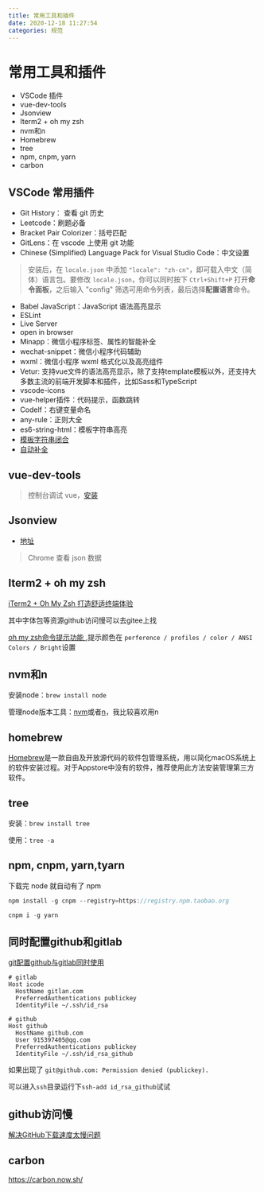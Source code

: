 ```yaml
---
title: 常用工具和插件
date: 2020-12-18 11:27:54
categories: 规范
---
```

# 常用工具和插件
* VSCode 插件
* vue-dev-tools
* Jsonview
* Iterm2 + oh my zsh
* nvm和n
* Homebrew
* tree
* npm, cnpm, yarn
* carbon

## VSCode 常用插件

* Git History： 查看 git 历史
* Leetcode：刷题必备
* Bracket Pair Colorizer：括号匹配
* GitLens：在 vscode 上使用 git 功能
* Chinese (Simplified) Language Pack for Visual Studio Code：中文设置

> 安装后，在 `locale.json` 中添加 `"locale": "zh-cn"`，即可载入中文（简体）语言包。要修改 `locale.json`，你可以同时按下 `Ctrl+Shift+P` 打开**命令面板**，之后输入 "config" 筛选可用命令列表，最后选择**配置语言**命令。

* Babel JavaScript：JavaScript 语法高亮显示
* ESLint
* Live Server
* open in browser
* Minapp：微信小程序标签、属性的智能补全
* wechat-snippet：微信小程序代码辅助
* wxml：微信小程序 wxml 格式化以及高亮组件
* Vetur: 支持vue文件的语法高亮显示，除了支持template模板以外，还支持大多数主流的前端开发脚本和插件，比如Sass和TypeScript
* vscode-icons
* vue-helper插件：代码提示，函数跳转
* Codelf：右键变量命名
* any-rule：正则大全
* es6-string-html：模板字符串高亮
* [模板字符串闭合](https://blog.csdn.net/qq_36634628/article/details/107650540)
* [自动补全](https://blog.csdn.net/qq_35393869/article/details/101280343)

## vue-dev-tools

> 控制台调试 vue，[安装](https://juejin.cn/post/6994289281141309476)

## Jsonview

* [地址](https://github.com/gildas-lormeau/JSONView-for-Chrome)

> Chrome 查看 json 数据

## Iterm2 + oh my zsh

[iTerm2 + Oh My Zsh 打造舒适终端体验](https://segmentfault.com/a/1190000014992947)

其中字体包等资源github访问慢可以去gitee上找

[oh my zsh命令提示功能 ](https://blog.csdn.net/sunyv1/article/details/108049209),提示颜色在 `perference / profiles / color / ANSI Colors / Bright`设置

## nvm和n

安装node：`brew install node`

管理node版本工具：[nvm](https://juejin.cn/post/6844904056024989710)或者[n](https://www.jianshu.com/p/c641dcc47b48)，我比较喜欢用n

## homebrew

[Homebrew](https://zhuanlan.zhihu.com/p/90508170)是一款自由及开放源代码的软件包管理系统，用以简化macOS系统上的软件安装过程。对于Appstore中没有的软件，推荐使用此方法安装管理第三方软件。

## tree

安装：`brew install tree`

使用：`tree -a`

## npm, cnpm, yarn,tyarn

下载完 node 就自动有了 npm

```js
npm install -g cnpm --registry=https://registry.npm.taobao.org
```

```js
cnpm i -g yarn
```

## 同时配置github和gitlab

[git配置github与gitlab同时使用](https://blog.csdn.net/qq_36625806/article/details/111589620)

```
# gitlab
Host icode
  HostName gitlan.com
  PreferredAuthentications publickey
  IdentityFile ~/.ssh/id_rsa

# github
Host github
  HostName github.com
  User 915397405@qq.com
  PreferredAuthentications publickey
  IdentityFile ~/.ssh/id_rsa_github
```

如果出现了 `git@github.com: Permission denied (publickey).`

可以进入`ssh`目录运行下`ssh-add id_rsa_github`试试

## github访问慢

[解决GitHub下载速度太慢问题](https://www.jianshu.com/p/238f8242e1a6)

## carbon

https://carbon.now.sh/
